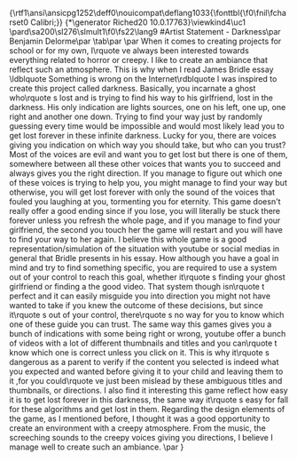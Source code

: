{\rtf1\ansi\ansicpg1252\deff0\nouicompat\deflang1033{\fonttbl{\f0\fnil\fcharset0 Calibri;}}
{\*\generator Riched20 10.0.17763}\viewkind4\uc1 
\pard\sa200\sl276\slmult1\f0\fs22\lang9 #Artist Statement  - Darkness\par
Benjamin Delorme\par
\tab\par
\par
When it comes to creating projects for school or for my own, I\rquote ve always been interested towards everything related to horror or creepy. I like to create an ambiance that reflect such an atmosphere. This is why when I read James Bridle essay  \ldblquote Something is wrong on the Internet\rdblquote  I was inspired to create this project called darkness. Basically, you incarnate a ghost who\rquote s lost and is trying to find his way to his girlfriend, lost in the darkness. His only indication are lights sources, one on his left, one up, one right and another one down. Trying to find your way just by randomly guessing every time would be impossible and would most likely lead you to get lost forever in these infinite darkness. Lucky for you, there are voices giving you indication on which way you should take, but who can you trust? Most of the voices are evil and want you to get lost but there is one of them, somewhere between all these other voices that wants you to succeed and always gives you the right direction. If you manage to figure out which one of these voices is trying to help you, you might manage to find your way but otherwise, you will get lost forever with only the sound of the voices that fouled you laughing at you, tormenting you for eternity. This game doesn't really offer a good ending since if you lose, you will literally be stuck there forever unless you refresh the whole page, and if you manage to find your girlfriend, the second you touch her the game will restart and you will have to find your way to her again. I believe this whole game is a good representation/simulation of the situation with youtube or social medias in general that Bridle presents in his essay. How although you have a goal in mind and try to find something specific, you are required to use a system out of your control to reach this goal, whether it\rquote s finding your ghost girlfriend or finding a the good video. That system though isn\rquote t perfect and it can easily misguide you into direction you might not have wanted to take if you knew the outcome of these decisions, but since it\rquote s out of your control, there\rquote s no way for you to know which one of these guide you can trust. The same way this games gives you a bunch of indications with some being right or wrong, youtube offer a bunch of videos with a lot of different thumbnails and titles and you can\rquote t know which one is correct unless you click on it. This is why it\rquote s dangerous as a parent to verify if the content you selected is indeed what you expected and wanted before giving it to your child and leaving them to it ,for you could\rquote ve just been mislead by these ambiguous titles and thumbnails, or directions. I also find it interesting this game reflect how easy it is to get lost forever in this darkness, the same way it\rquote s easy for fall for these algorithms and get lost in them. Regarding the design elements of the game, as I mentioned before, I thought it was a good opportunity to create an environment with a creepy atmosphere. From the music, the screeching sounds to the creepy voices giving you directions, I believe I manage well to create such an ambiance. \par
}
